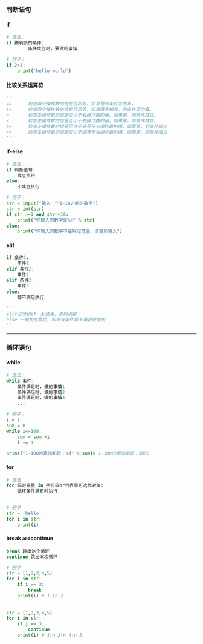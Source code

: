 ### 判断语句

#### if

```python
# 语法：
if 要判断的条件:
        条件成立时，要做的事情

```

```python
# 例子：
if 2>1:
    print('hello world')
```

#### 比较关系运算符

```python
'''
==	    检查两个操作数的值是否相等，如果是则条件变为真。	      
!=	    检查两个操作数的值是否相等，如果值不相等，则条件变为真。	  
>	    检查左操作数的值是否大于右操作数的值，如果是，则条件成立。	  
<	    检查左操作数的值是否小于右操作数的值，如果是，则条件成立。	  
>=	    检查左操作数的值是否大于或等于右操作数的值，如果是，则条件成立
<=	    检查左操作数的值是否小于或等于右操作数的值，如果是，则条件成立
'''
```



#### if-else

```python
# 语法：
if 判断语句:
    成立执行
else:
    不成立执行
```



```python
# 例子：
str = input("输入一个1~10之间的数字")
str = int(str)
if str >=1 and str<=10:
    print("你输入的数字是%d" % str)
else:
    print("你输入的数字不在规定范围，请重新输入")
```



#### elif

```python
if 条件1:
    事件1
elif 条件2:
	事件2
elif 条件3:
    事件3
else:
    都不满足执行
    
'''
elif必须和if一起使用，否则出错
else 一般用在最后，即所有条件都不满足时使用
'''
```





----

### 循环语句

#### while

```python
# 语法：
while 条件:
    条件满足时，做的事情1
    条件满足时，做的事情2
    条件满足时，做的事情3
    ...
```

```python
# 例子：
i = 1
sum = 0
while i<=100:
    sum = sum +i
    i += 1

print("1~100的累加和是：%d" % sum)# 1~100的累加和是：5050
```



#### for

```python
# 语法
for 临时变量 in 字符串or列表等可迭代对象:
    循环条件满足时执行
    
```

```python
# 例子
str = 'hello'
for i in str:
    print(i)
```



#### break `and`continue

```python
break 跳出这个循环
continue 跳出本次循环
```

```python
# 例子
str = [1,2,3,4,5]
for i in str:
    if i == 3:
        break
    print(i) # 1 \n 2
    
    
str = [1,2,3,4,5]
for i in str:
    if i == 3:
        continue
    print(i) # 1\n 2\n 4\n 5
```


